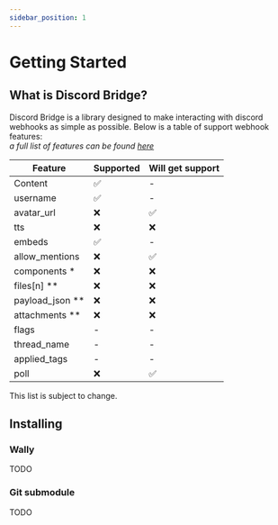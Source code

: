```yaml
---
sidebar_position: 1
---
```


# Getting Started

## What is Discord Bridge?

Discord Bridge is a library designed to make interacting with discord webhooks as simple as possible. Below is a table of support webhook features:  
*a full list of features can be found [here](https://discord.com/developers/docs/resources/webhook#execute-webhook)*

| Feature | Supported | Will get support |
|---------|-----------|------------------|
| Content | ✅ | - |
| username | ✅ | - |
| avatar_url | ❌ | ✅ |
| tts | ❌ | ❌ |
| embeds | ✅ | - |
| allow_mentions | ❌ | ✅ |
| components * | ❌ | ❌ |
| files[n] ** | ❌ | ❌ |
| payload_json ** | ❌ | ❌ |
| attachments ** | ❌ | ❌ |
| flags | - | - |
| thread_name | - | - |
| applied_tags | -| - |
| poll | ❌ | ✅ |

This list is subject to change.

## Installing
### Wally
TODO

### Git submodule
TODO